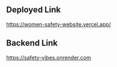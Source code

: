 ## Deployed Link
https://women-safety-website.vercel.app/ 

## Backend Link
https://safety-vibes.onrender.com
